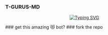 ### T-GURUS-MD
<p align="center">
<p align="center">
  <a href="https://git.io/typing-svg"><img src="https://readme-typing-svg.demolab.com?font=EB+Garamond&weight=800&size=28&duration=4000&pause=1000&random=false&width=435&lines=+•T-GURUS-MD;MULTI-DEVICE+WHATSAPP+BOT;DEVELOPED+BY+Vinnie+Tech;RELEASED+DATE+22%2F7%2F2024." alt="Typing SVG" /></a>
 </p>
 ### get this amazing 😻 bot?
 ### fork the repo
